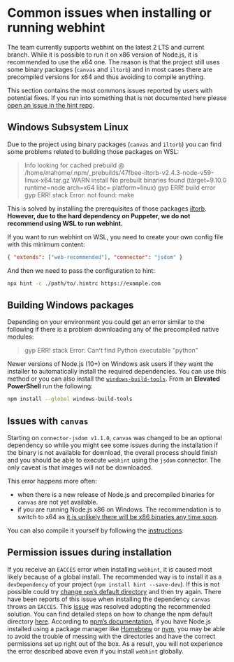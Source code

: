 # Common issues when installing or running webhint

The team currently supports webhint on the latest 2 LTS and
current branch. While it is possible to run it on x86 version of
Node.js, it is recommended to use the x64 one. The reason is that
the project still uses some binary packages (`canvas` and `iltorb`)
and in most cases there are precompiled versions for x64 and thus
avoiding to compile anything.

This section contains the most commons issues reported by users with
potential fixes. If you run into something that is not documented
here please [open an issue in the hint repo][new issue].

## Windows Subsystem Linux

Due to the project using binary packages (`canvas` and `iltorb`)
you can find some problems related to building those packages on WSL:

> Info looking for cached prebuild @
 /home/mahome/.npm/_prebuilds/47fbee-iltorb-v2.4.3-node-v59-linux-x64.tar.gz
> WARN install No prebuilt binaries found (target=9.10.0 runtime=node
 arch=x64 libc= platform=linux)
> gyp ERR! build error
> gyp ERR! stack Error: not found: make

This is solved by installing the prerequisites of those packages [iltorb].
**However, due to the hard dependency on Puppeter,
 we do not recommend using WSL to run webhint.**

If you want to run webhint on WSL, you need to create your own config
 file with this minimum content:

```json
{ "extends": ["web-recommended"], "connector": "jsdom" }
```

And then we need to pass the configuration to hint:

```bash
npx hint -c ./path/to/.hintrc https://example.com
```

## Building Windows packages

Depending on your environment you could get an error similar to the
following if there is a problem downloading any of the precompiled
native modules:

> gyp ERR! stack Error: Can't find Python executable "python"

Newer versions of Node.js (10+) on Windows ask users if they want the installer
to automatically install the required dependencies. You can use this method
or you can also install the [`windows-build-tools`][windows build tools].
From an **Elevated PowerShell** run the following:

```bash
npm install --global windows-build-tools
```

## Issues with `canvas`

Starting on `connector-jsdom v1.1.0`, `canvas` was changed to be an optional
dependency so while you might see some issues during the installation if the
binary is not available for download, the overall process should finish and
you should be able to execute `webhint` using the `jsdom` connector. The only
caveat is that images will not be downloaded.

This error happens more often:

* when there is a new release of Node.js and precompiled binaries for `canvas`
  are not yet available.
* if you are running Node.js x86 on Windows. The recommendation is to switch to
  x64 as [it is unlikely there will be x86 binaries any time soon][canvas x86].

You can also compile it yourself by following the [instructions][canvas compile].

## Permission issues during installation

If you receive an `EACCES` error when installing `webhint`, it is caused most
likely because of a global install. The recommended way is to install it as a
`devDependency` of your project (`npm install hint --save-dev`). If this is not
possible could try [change `npm`’s default directory][npm change default directory]
and then try again. There have been reports of this issue when installing the
dependency `canvas` throws an `EACCES`. This [issue][permission
issue] was resolved adopting the recommended solution. You can find
detailed steps on how to change the npm default directory [here][npm
change default directory]. According to [npm’s documentation][npm use
package manager], if you have Node.js installed using a package
manager like [Homebrew][homebrew] or [nvm][nvm], you may be able to avoid
the trouble of messing with the directories and have the correct
permissions set up right out of the box. As a result, you will not
experience the error described above even if you install `webhint`
globally.

<!-- Link labels: -->

[canvas compile]: https://github.com/Automattic/node-canvas#compiling
[canvas x86]: https://github.com/node-gfx/node-canvas-prebuilt/issues/27#issuecomment-348037675
[homebrew]: https://brew.sh/
[iltorb]: https://www.npmjs.com/package/iltorb
[new issue]: https://github.com/webhintio/hint/issues/new
[npm change default directory]: https://docs.npmjs.com/getting-started/fixing-npm-permissions#option-2-change-npms-default-directory-to-another-directory
[npm use package manager]: https://docs.npmjs.com/getting-started/fixing-npm-permissions#option-3-use-a-package-manager-that-takes-care-of-this-for-you
[nvm]: https://github.com/creationix/nvm
[optional canvas]: https://github.com/webhintio/hint/commit/47d51aeaa187351267f7b4cabd3f075de49d043d
[permission issue]: https://github.com/webhintio/hint/issues/308
[windows build tools]: https://www.npmjs.com/package/windows-build-tools
